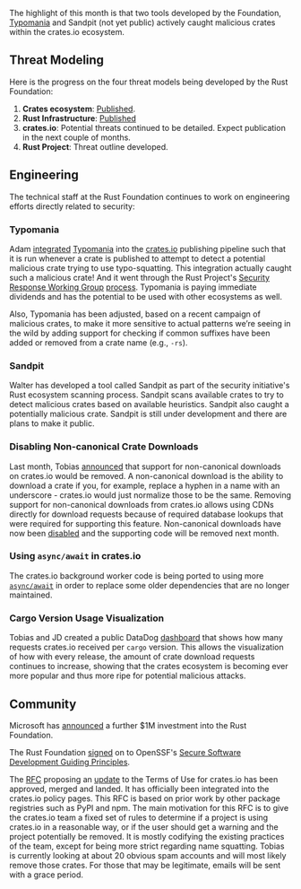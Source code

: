 The highlight of this month is that two tools developed by the Foundation, [Typomania](https://github.com/rustfoundation/typomania) and Sandpit (not yet public) actively caught malicious crates within the crates.io ecosystem.

## Threat Modeling

Here is the progress on the four threat models being developed by the Rust Foundation:

1. **Crates ecosystem**: [Published](https://drive.google.com/file/d/1YxpJ0W5eqat2Y3ZfbdwKm_AoNhX3hIj_/).
2. **Rust Infrastructure**: [Published](https://docs.google.com/document/d/10Qlf8lk7VbpWhA0wHqJj4syYuUVr8rkGVM-k2qkb0QE/)
3. **crates.io**: Potential threats continued to be detailed. Expect publication in the next couple of months.
4. **Rust Project**: Threat outline developed.

## Engineering

The technical staff at the Rust Foundation continues to work on engineering efforts directly related to security:

### Typomania

Adam [integrated](https://github.com/rust-lang/crates.io/pull/7206) [Typomania](https://github.com/rustfoundation/typomania) into the [crates.io](https://crates.io) publishing pipeline such that it is run whenever a crate is published to attempt to detect a potential malicious crate trying to use typo-squatting. This integration actually caught such a malicious crate! And it went through the Rust Project's [Security Response Working Group](https://www.rust-lang.org/governance/wgs/wg-security-response) [process](https://github.com/rust-lang/wg-security-response). Typomania is paying immediate dividends and has the potential to be used with other ecosystems as well. 

Also, Typomania has been adjusted, based on a recent campaign of malicious crates, to make it more sensitive to actual patterns we’re seeing in the wild by adding support for checking if common suffixes have been added or removed from a crate name (e.g., `-rs`).

### Sandpit

Walter has developed a tool called Sandpit as part of the security initiative's Rust ecosystem scanning process. Sandpit scans available crates to try to detect malicious crates based on available heuristics. Sandpit also caught a potentially malicious crate. Sandpit is still under development and there are plans to make it public.

### Disabling Non-canonical Crate Downloads

Last month, Tobias [announced](https://blog.rust-lang.org/2023/10/27/crates-io-non-canonical-downloads.html) that support for non-canonical downloads on crates.io would be removed. A non-canonical download is the ability to download a crate if you, for example, replace a hyphen in a name with an underscore - crates.io would just normalize those to be the same. Removing support for non-canonical downloads from crates.io allows using CDNs directly for download requests because of required database lookups that were required for supporting this feature. Non-canonical downloads have now been [disabled](https://github.com/rust-lang/crates.io/pull/7549) and the supporting code will be removed next month.

### Using `async/await` in crates.io

The crates.io background worker code is being ported to using more [`async/await`](https://rust-lang.github.io/async-book/01_getting_started/04_async_await_primer.html) in order to replace some older dependencies that are no longer maintained.


### Cargo Version Usage Visualization

Tobias and JD created a public DataDog [dashboard](https://p.datadoghq.com/sb/3a172e20-e9e1-11ed-80e3-da7ad0900002-973f4c1011257befa8598303217bfe3a) that shows how many requests crates.io received per `cargo` version. This allows the visualization of how with every release, the amount of crate download requests continues to increase, showing that the crates ecosystem is becoming ever more popular and thus more ripe for potential malicious attacks. 


## Community

Microsoft has [announced](https://x.com/dwizzzleMSFT/status/1720134540822520268?s=20) a further $1M investment into the Rust Foundation.

The Rust Foundation [signed](https://github.com/ossf/wg-best-practices-os-developers/blob/main/docs/securesoftwaredevelopmentguidingprinciples-signatures.md) on to OpenSSF's [Secure Software Development Guiding Principles](https://github.com/ossf/wg-best-practices-os-developers/blob/main/docs/SecureSoftwareGuidingPrinciples.md).

The [RFC](https://github.com/rust-lang/rfcs/pull/3463) proposing an [update](https://blog.rust-lang.org/2023/09/22/crates-io-usage-policy-rfc.html) to the Terms of Use for crates.io has been approved, merged and landed. It has officially been integrated into the crates.io policy pages. This RFC is based on prior work by other package registries such as PyPI and npm. The main motivation for this RFC is to give the crates.io team a fixed set of rules to determine if a project is using crates.io in a reasonable way, or if the user should get a warning and the project potentially be removed. It is mostly codifying the existing practices of the team, except for being more strict regarding name squatting. Tobias is currently looking at about 20 obvious spam accounts and will most likely remove those crates. For those that may be legitimate, emails will be sent with a grace period.

